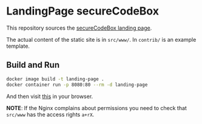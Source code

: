 # LandingPage secureCodeBox

This repository sources the [secureCodeBox landing page](https://www.securecodebox.io/).

The actual content of the static site is in `src/www/`. In `contrib/` is an example template.

## Build and Run

```bash
docker image build -t landing-page .
docker container run -p 8080:80 --rm -d landing-page
```

And then visit [this](http://localhost:8080/) in your browser.

**NOTE**: If the Nginx complains about permissions you need to check that `src/www` has the access rights `a+rX`.
